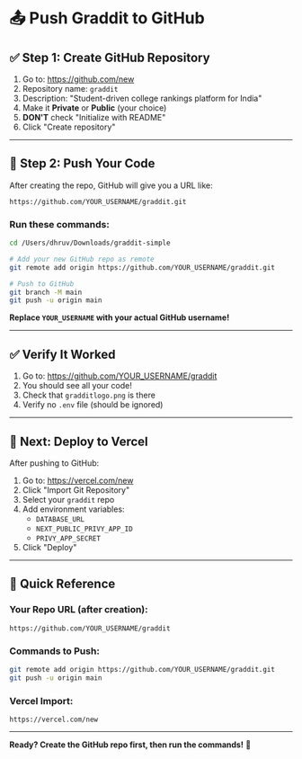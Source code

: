 # 📤 Push Graddit to GitHub

## ✅ Step 1: Create GitHub Repository

1. Go to: https://github.com/new
2. Repository name: `graddit`
3. Description: "Student-driven college rankings platform for India"
4. Make it **Private** or **Public** (your choice)
5. **DON'T** check "Initialize with README"
6. Click "Create repository"

---

## 🚀 Step 2: Push Your Code

After creating the repo, GitHub will give you a URL like:
```
https://github.com/YOUR_USERNAME/graddit.git
```

### Run these commands:

```bash
cd /Users/dhruv/Downloads/graddit-simple

# Add your new GitHub repo as remote
git remote add origin https://github.com/YOUR_USERNAME/graddit.git

# Push to GitHub
git branch -M main
git push -u origin main
```

**Replace `YOUR_USERNAME` with your actual GitHub username!**

---

## ✅ Verify It Worked

1. Go to: https://github.com/YOUR_USERNAME/graddit
2. You should see all your code!
3. Check that `gradditlogo.png` is there
4. Verify no `.env` file (should be ignored)

---

## 🎯 Next: Deploy to Vercel

After pushing to GitHub:

1. Go to: https://vercel.com/new
2. Click "Import Git Repository"
3. Select your `graddit` repo
4. Add environment variables:
   - `DATABASE_URL`
   - `NEXT_PUBLIC_PRIVY_APP_ID`
   - `PRIVY_APP_SECRET`
5. Click "Deploy"

---

## 🔑 Quick Reference

### Your Repo URL (after creation):
```
https://github.com/YOUR_USERNAME/graddit
```

### Commands to Push:
```bash
git remote add origin https://github.com/YOUR_USERNAME/graddit.git
git push -u origin main
```

### Vercel Import:
```
https://vercel.com/new
```

---

**Ready? Create the GitHub repo first, then run the commands!** 🚀
